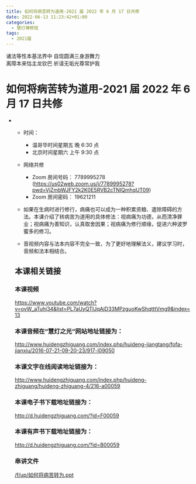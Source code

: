 ```yaml
---
title: 如何将病苦转为道用-2021 届 2022 年 6 月 17 日共修
date: 2022-06-13 11:23:42+01:00
categories:
  - 慧灯禅修班
tags:
  - 2021届
---
```

<!--StartFragment-->

诸法等性本基法界中 自现圆满三身游舞力\
离障本来怙主龙钦巴 祈请无垢光尊常护我

# 如何将病苦转为道用-2021 届 2022 年 6 月 17 日共修

* <!--StartFragment-->

  * 时间：

    * 温哥华时间星期五 晚 6:30 点
    * 北京时间星期六 上午 9:30 点


  * 网络共修

    * Zoom 房间号码： 7789995278 (<https://us02web.zoom.us/j/7789995278?pwd=VjZmbWJFY2k2K0E5RVB2cTNIQmhqUT09>)
    * Zoom 房间密码： 19621211
  * 如果在生病时进行修行，病痛也可以成为一种积累资粮、遣除障碍的方法。本课介绍了转病苦为道用的具体修法：视病痛为功德，从而清净罪业；视病痛为善知识，认真取舍因果；视病痛为修行顺缘，促进六种波罗蜜多的修习。
  * 音视频内容与法本内容不完全一致，为了更好地理解法义，建议学习时，音频和法本相结合。

  ## 本课相关链接

  ### 本课视频

  <https://www.youtube.com/watch?v=ovW_aTuhj34&list=PL7aUyQTIJqAjD33MPzguoKwShqtttVmg9&index=13>

  ### 本课音频在“慧灯之光“网站地址链接为：

  <http://www.huidengzhiguang.com/index.php/huideng-jiangtang/fofa-jianxiu/2016-07-21-09-20-23/917-l09050>

  ### 本课文字在线阅读地址链接为：

  <http://www.huidengzhiguang.com/index.php/huideng-zhiguang/huideng-zhiguang-4/216-a00059>

  ### 本课电子书下载地址链接为：

  <http://d.huidengzhiguang.com/?id=F00059>

  ### 本课有声书下载地址链接为：

  <http://d.huidengzhiguang.com/?id=B00059>

  ### 串讲文件

  [/f/up/如何将病苦转为.ppt](http://huidengchanxiu.net/hdv/f/up/%E5%A6%82%E4%BD%95%E5%B0%86%E7%97%85%E8%8B%A6%E8%BD%AC%E4%B8%BA.ppt)

  <!--EndFragment-->